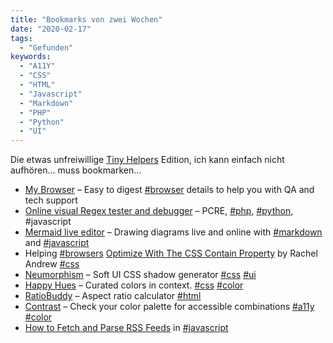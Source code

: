 ```yaml
---
title: "Bookmarks von zwei Wochen"
date: "2020-02-17"
tags:
  - "Gefunden"
keywords:
  - "A11Y"
  - "CSS"
  - "HTML"
  - "Javascript"
  - "Markdown"
  - "PHP"
  - "Python"
  - "UI"
---
```


Die etwas unfreiwillige [Tiny Helpers](https://tiny-helpers.dev/) Edition, ich kann einfach nicht aufhören… muss bookmarken…

- [My Browser](https://mybrowser.fyi/) – Easy to digest [#browser](https://couchblog.de/blog/tag/browser) details to help you with QA and tech support
- [Online visual Regex tester and debugger](https://extendsclass.com/regex-tester.html) – PCRE, [#php](https://couchblog.de/blog/tag/php), [#python](https://couchblog.de/blog/tag/python), #javascript
- [Mermaid live editor](https://mermaid-js.github.io/mermaid-live-editor) – Drawing diagrams live and online with [#markdown](https://couchblog.de/blog/tag/markdown) and [#javascript](https://couchblog.de/blog/tag/javascript)
- Helping [#browsers](https://couchblog.de/blog/tag/browser) [Optimize With The CSS Contain Property](https://www.smashingmagazine.com/2019/12/browsers-containment-css-contain-property/) by Rachel Andrew [#css](https://couchblog.de/blog/tag/css)
- [Neumorphism](https://neumorphism.io/) – Soft UI CSS shadow generator [#css](https://couchblog.de/blog/tag/css) [#ui](https://couchblog.de/blog/tag/)
- [Happy Hues](https://www.happyhues.co/) – Curated colors in context. [#css](https://couchblog.de/blog/tag/css) [#color](https://couchblog.de/blog/tag/color)
- [RatioBuddy](https://ratiobuddy.co) – Aspect ratio calculator [#html](https://couchblog.de/blog/tag/html)
- [Contrast](https://contrast.crgeary.co) – Check your color palette for accessible combinations [#a11y](https://couchblog.de/blog/tag/a11y) [#color](https://couchblog.de/blog/tag/color)
- [How to Fetch and Parse RSS Feeds](https://css-tricks.com/how-to-fetch-and-parse-rss-feeds-in-javascript/) in [#javascript](https://coucblog.de/blog/tag/javascript)
